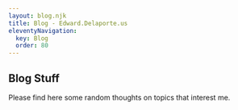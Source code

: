 ```yaml
---
layout: blog.njk
title: Blog - Edward.Delaporte.us
eleventyNavigation:
  key: Blog 
  order: 80
---
```


## Blog Stuff

Please find here some random thoughts on topics that interest me.
